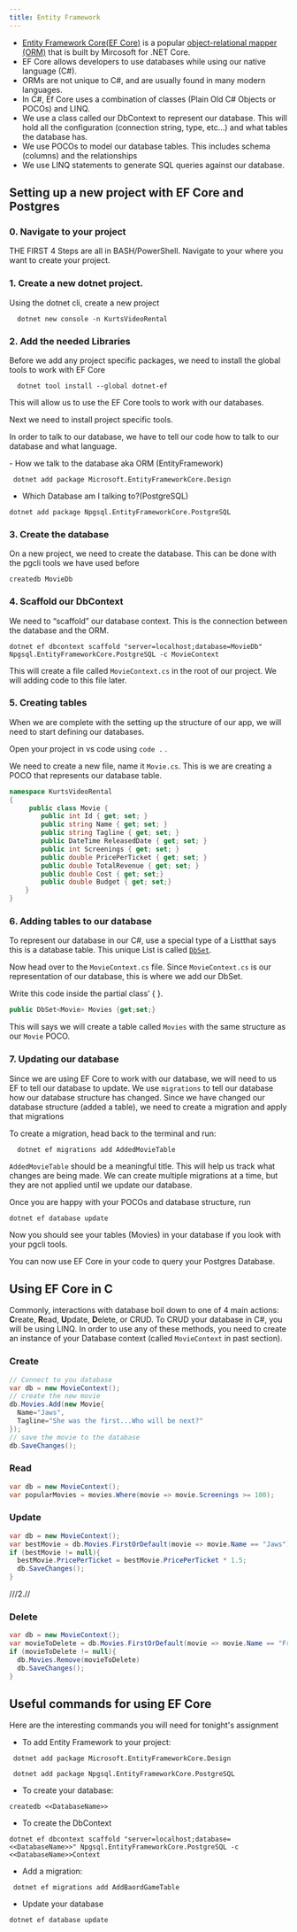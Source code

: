```yaml
---
title: Entity Framework
---
```


- [Entity Framework Core(EF Core)](https://docs.microsoft.com/en-us/ef/core/) is
  a popular
  [object-relational mapper (ORM)](https://en.wikipedia.org/wiki/Object-relational_mapping)
  that is built by Mircosoft for .NET Core.
- EF Core allows developers to use databases while using our native language
  (C#).
- ORMs are not unique to C#, and are usually found in many modern languages.
- In C#, Ef Core uses a combination of classes (Plain Old C# Objects or POCOs)
  and LINQ.
- We use a class called our DbContext to represent our database. This will hold
  all the configuration (connection string, type, etc...) and what tables the
  database has.
- We use POCOs to model our database tables. This includes schema (columns) and
  the relationships
- We use LINQ statements to generate SQL queries against our database.

## Setting up a new project with EF Core and Postgres

### 0. Navigate to your project

THE FIRST 4 Steps are all in BASH/PowerShell. Navigate to your where you want to
create your project.

### 1. Create a new dotnet project.

Using the dotnet cli, create a new project

```shell
  dotnet new console -n KurtsVideoRental
```

### 2. Add the needed Libraries

Before we add any project specific packages, we need to install the global tools
to work with EF Core

```shell
  dotnet tool install --global dotnet-ef
```

This will allow us to use the EF Core tools to work with our databases.

Next we need to install project specific tools.

In order to talk to our database, we have to tell our code how to talk to our
database and what language.

​- How we talk to the database aka ORM (EntityFramework)

```shell
​ dotnet add package Microsoft.EntityFrameworkCore.Design
```

- Which Database am I talking to?(PostgreSQL)

```shell
​dotnet add package Npgsql.EntityFrameworkCore.PostgreSQL

```

### 3. Create the database

On a new project, we need to create the database. This can be done with the
pgcli tools we have used before

```shell
createdb MovieDb

```

### 4. Scaffold our DbContext

We need to “scaffold” our ​database context​. This is the connection between the
database and the ​ORM.

```shell
dotnet ef dbcontext scaffold "server=localhost;database=MovieDb" Npgsql.EntityFrameworkCore.PostgreSQL -c MovieContext
```

This will create a file called `MovieContext.cs` in the root of our project. We
will adding code to this file later.

### 5. Creating tables

When we are complete with the setting up the structure of our app, we will need
to start defining our databases.

Open your project in vs code using `code .` .

We need to create a new file, name it `Movie.cs`. This is we are creating a POCO
that represents our database table.

```csharp
namespace KurtsVideoRental ​
{
     public class Movie {
        public int Id { get; set; }
        public string Name { get; set; }
        public string Tagline { get; set; }
        public DateTime ReleasedDate { get; set; }
        public int Screenings { get; set; }
        public double PricePerTicket { get; set; }
        public double TotalRevenue { get; set; }
        public double Cost { get; set;}
        public double Budget { get; set;}
    }
}

```

### 6. Adding tables to our database

To represent our database in our C#, use a special type of a ​List ​that says
this is a database table. This unique List is called
[`DbSet`](https://docs.microsoft.com/en-us/dotnet/api/microsoft.entityframeworkcore.dbset-1?view=efcore-2.1).

Now head over to the `MovieContext.cs` file. Since `MovieContext.cs` is our
representation of our database, this is where we add our DbSet.

Write this code inside the partial class’ { }.

```csharp
public DbSet<Movie> Movies {get;set;}
```

This will says we will create a table called `Movies` with the same structure as
our `Movie` POCO.

### 7. Updating our database

Since we are using EF Core to work with our database, we will need to us EF to
tell our database to update. We use `migrations` to tell our database how our
database structure has changed. Since we have changed our database structure
(added a table), we need to create a migration and apply that migrations

To create a migration, head back to the terminal and run:

```shell
  dotnet ef migrations add AddedMovieTable
```

`AddedMovieTable` should be a meaningful title. This will help us track what
changes are being made. We can create multiple migrations at a time, but they
are not applied until we update our database.

Once you are happy with your POCOs and database structure, run

```shell
dotnet ef database update
```

Now you should see your tables (Movies) in your database if you look with your
pgcli tools.

You can now use EF Core in your code to query your Postgres Database.

## Using EF Core in C

Commonly, interactions with database boil down to one of 4 main actions:
**C**reate, **R**ead, **U**pdate, **D**elete, or CRUD. To CRUD your database in
C#, you will be using LINQ. In order to use any of these methods, you need to
create an instance of your Database context (called `MovieContext` in past
section).

### Create

```csharp
// Connect to you database
var db = new MovieContext();
// create the new movie
db.Movies.Add(new Movie{
  Name="Jaws",
  Tagline="She was the first...Who will be next?"
});
// save the movie to the database
db.SaveChanges();

```

### Read

```csharp
var db = new MovieContext();
var popularMovies = movies.Where(movie => movie.Screenings >= 100);

```

### Update

```csharp
var db = new MovieContext();
var bestMovie = db.Movies.FirstOrDefault(movie => movie.Name == "Jaws");
if (bestMovie != null){
  bestMovie.PricePerTicket = bestMovie.PricePerTicket * 1.5;
  db.SaveChanges();
}
```

///2.//

### Delete

```csharp
var db = new MovieContext();
var movieToDelete = db.Movies.FirstOrDefault(movie => movie.Name == "Frozen");
if (movieToDelete != null){
  db.Movies.Remove(movieToDelete)
  db.SaveChanges();
}
```

## Useful commands for using EF Core

Here are the interesting commands you will need for tonight's assignment

- To add Entity Framework to your project:

```
 dotnet add package Microsoft.EntityFrameworkCore.Design

 dotnet add package Npgsql.EntityFrameworkCore.PostgreSQL
```

- To create your database:

```
createdb <<DatabaseName>>
```

- To create the DbContext

```
dotnet ef dbcontext scaffold "server=localhost;database=<<DatabaseName>>" Npgsql.EntityFrameworkCore.PostgreSQL -c <<DatabaseName>>Context

```

- Add a migration:

```
 dotnet ef migrations add AddBaordGameTable
```

- Update your database

```
dotnet ef database update
```
